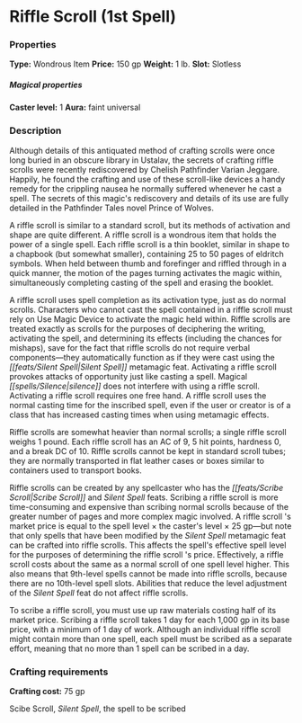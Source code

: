 ﻿---
Title: "Riffle Scroll (1st Spell)"
Type: "Wondrous Item"
Price: "150 gp"
Weight: "1 lb."
Slot: "Slotless"
Caster level: "1"
Aura: "faint universal"
Description: |
  "Although details of this antiquated method of crafting scrolls were once long buried in an obscure library in Ustalav, the secrets of crafting _riffle scrolls_ were recently rediscovered by Chelish Pathfinder Varian Jeggare. Happily, he found the crafting and use of these scroll-like devices a handy remedy for the crippling nausea he normally suffered whenever he cast a spell. The secrets of this magic's rediscovery and details of its use are fully detailed in the Pathfinder Tales novel _Prince of Wolves_.
  A _riffle scroll_ is similar to a standard scroll, but its methods of activation and shape are quite different. A _riffle scroll_ is a wondrous item that holds the power of a single spell. Each _riffle scroll_ is a thin booklet, similar in shape to a chapbook (but somewhat smaller), containing 25 to 50 pages of eldritch symbols. When held between thumb and forefinger and riffled through in a quick manner, the motion of the pages turning activates the magic within, simultaneously completing casting of the spell and erasing the booklet.
  A _riffle scroll_ uses spell completion as its activation type, just as do normal scrolls. Characters who cannot cast the spell contained in a _riffle scroll_ must rely on Use Magic Device to activate the magic held within. _Riffle scrolls_ are treated exactly as scrolls for the purposes of deciphering the writing, activating the spell, and determining its effects (including the chances for mishaps), save for the fact that _riffle scrolls_ do not require verbal components—they automatically function as if they were cast using the Silent Spell metamagic feat. Activating a _riffle scroll_ provokes attacks of opportunity just like casting a spell. Magical silence does not interfere with using a _riffle scroll_. Activating a _riffle scroll_ requires one free hand. A _riffle scroll_ uses the normal casting time for the inscribed spell, even if the user or creator is of a class that has increased casting times when using metamagic effects.
  _Riffle scrolls_ are somewhat heavier than normal scrolls; a single _riffle scroll_ weighs 1 pound. Each _riffle scroll_ has an AC of 9, 5 hit points, hardness 0, and a break DC of 10. Riffle scrolls cannot be kept in standard scroll tubes; they are normally transported in flat leather cases or boxes similar to containers used to transport books.
  _Riffle scrolls_ can be created by any spellcaster who has the Scribe Scroll and Silent Spell feats. Scribing a _riffle scroll_ is more time-consuming and expensive than scribing normal scrolls because of the greater number of pages and more complex magic involved. A _riffle scroll_ 's market price is equal to the spell level × the caster's level × 25 gp—but note that only spells that have been modified by the Silent Spell metamagic feat can be crafted into _riffle scrolls_. This affects the spell's effective spell level for the purposes of determining the _riffle scroll_ 's price. Effectively, a _riffle scroll_ costs about the same as a normal scroll of one spell level higher. This also means that 9th-level spells cannot be made into _riffle scrolls_, because there are no 10th-level spell slots. Abilities that reduce the level adjustment of the Silent Spell feat do not affect _riffle scrolls_.
  To scribe a _riffle scroll_, you must use up raw materials costing half of its market price. Scribing a _riffle scroll_ takes 1 day for each 1,000 gp in its base price, with a minimum of 1 day of work. Although an individual _riffle scroll_ might contain more than one spell, each spell must be scribed as a separate effort, meaning that no more than 1 spell can be scribed in a day."
Crafting cost: "75 gp"
Sources: "['Inner Sea Magic']"
---

# Riffle Scroll (1st Spell)

### Properties

**Type:** Wondrous Item **Price:** 150 gp **Weight:** 1 lb. **Slot:** Slotless

##### Magical properties

**Caster level:** 1 **Aura:** faint universal

### Description

Although details of this antiquated method of crafting scrolls were once long buried in an obscure library in Ustalav, the secrets of crafting riffle scrolls were recently rediscovered by Chelish Pathfinder Varian Jeggare. Happily, he found the crafting and use of these scroll-like devices a handy remedy for the crippling nausea he normally suffered whenever he cast a spell. The secrets of this magic's rediscovery and details of its use are fully detailed in the Pathfinder Tales novel Prince of Wolves.

A riffle scroll is similar to a standard scroll, but its methods of activation and shape are quite different. A riffle scroll is a wondrous item that holds the power of a single spell. Each riffle scroll is a thin booklet, similar in shape to a chapbook (but somewhat smaller), containing 25 to 50 pages of eldritch symbols. When held between thumb and forefinger and riffled through in a quick manner, the motion of the pages turning activates the magic within, simultaneously completing casting of the spell and erasing the booklet.

A riffle scroll uses spell completion as its activation type, just as do normal scrolls. Characters who cannot cast the spell contained in a riffle scroll must rely on Use Magic Device to activate the magic held within. Riffle scrolls are treated exactly as scrolls for the purposes of deciphering the writing, activating the spell, and determining its effects (including the chances for mishaps), save for the fact that riffle scrolls do not require verbal components—they automatically function as if they were cast using the _[[feats/Silent Spell|Silent Spell]]_ metamagic feat. Activating a riffle scroll provokes attacks of opportunity just like casting a spell. Magical _[[spells/Silence|silence]]_ does not interfere with using a riffle scroll. Activating a riffle scroll requires one free hand. A riffle scroll uses the normal casting time for the inscribed spell, even if the user or creator is of a class that has increased casting times when using metamagic effects.

Riffle scrolls are somewhat heavier than normal scrolls; a single riffle scroll weighs 1 pound. Each riffle scroll has an AC of 9, 5 hit points, hardness 0, and a break DC of 10. Riffle scrolls cannot be kept in standard scroll tubes; they are normally transported in flat leather cases or boxes similar to containers used to transport books.

Riffle scrolls can be created by any spellcaster who has the _[[feats/Scribe Scroll|Scribe Scroll]]_ and _Silent Spell_ feats. Scribing a riffle scroll is more time-consuming and expensive than scribing normal scrolls because of the greater number of pages and more complex magic involved. A riffle scroll 's market price is equal to the spell level × the caster's level × 25 gp—but note that only spells that have been modified by the _Silent Spell_ metamagic feat can be crafted into riffle scrolls. This affects the spell's effective spell level for the purposes of determining the riffle scroll 's price. Effectively, a riffle scroll costs about the same as a normal scroll of one spell level higher. This also means that 9th-level spells cannot be made into riffle scrolls, because there are no 10th-level spell slots. Abilities that reduce the level adjustment of the _Silent Spell_ feat do not affect riffle scrolls.

To scribe a riffle scroll, you must use up raw materials costing half of its market price. Scribing a riffle scroll takes 1 day for each 1,000 gp in its base price, with a minimum of 1 day of work. Although an individual riffle scroll might contain more than one spell, each spell must be scribed as a separate effort, meaning that no more than 1 spell can be scribed in a day.

### Crafting requirements

**Crafting cost:** 75 gp

Scibe Scroll, _Silent Spell_, the spell to be scribed

